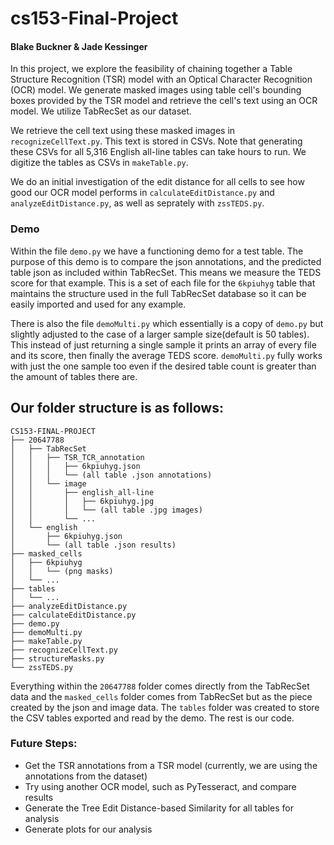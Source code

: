 # cs153-Final-Project
#### Blake Buckner & Jade Kessinger

In this project, we explore the feasibility of chaining together a Table Structure Recognition (TSR) model with an Optical Character Recognition (OCR) model. We generate masked images using table cell's bounding boxes provided by the TSR model and retrieve the cell's text using an OCR model. We utilize TabRecSet as our dataset.

We retrieve the cell text using these masked images in `recognizeCellText.py`. This text is stored in CSVs. Note that generating these CSVs for all 5,316 English all-line tables can take hours to run. We digitize the tables as CSVs in `makeTable.py`.

We do an initial investigation of the edit distance for all cells to see how good our OCR model performs in `calculateEditDistance.py` and `analyzeEditDistance.py`, as well as seprately with `zssTEDS.py`. 

### Demo
Within the file `demo.py` we have a functioning demo for a test table. The purpose of this demo is to compare the json annotations, and the predicted table json as included within TabRecSet. This means we measure the TEDS score for that example. This is a set of each file for the `6kpiuhyg` table that maintains the structure used in the full TabRecSet database so it can be easily imported and used for any example.

There is also the file `demoMulti.py` which essentially is a copy of `demo.py` but slightly adjusted to the case of a larger sample size(default is 50 tables). This instead of just returning a single sample it prints an array of every file and its score, then finally the average TEDS score. `demoMulti.py` fully works with just the one sample too even if the desired table count is greater than the amount of tables there are.


## Our folder structure is as follows:
``` 
CS153-FINAL-PROJECT
├── 20647788
│   ├── TabRecSet
│   │   ├── TSR_TCR_annotation
│   │   │   ├── 6kpiuhyg.json
│   │   │   └── (all table .json annotations)
│   │   └── image
│   │       ├── english_all-line
│   │       │   ├── 6kpiuhyg.jpg
│   │       │   └── (all table .jpg images)
│   │       └── ...
│   └── english
│       ├── 6kpiuhyg.json
│       └── (all table .json results)
├── masked_cells
│   ├── 6kpiuhyg
│   │   └── (png masks)
│   └── ...
├── tables
│   └── ...
├── analyzeEditDistance.py
├── calculateEditDistance.py
├── demo.py
├── demoMulti.py
├── makeTable.py
├── recognizeCellText.py
├── structureMasks.py
└── zssTEDS.py
```

Everything within the `20647788` folder comes directly from the TabRecSet data and the `masked_cells` folder comes from TabRecSet but as the piece created by the json and image data. The `tables` folder was created to store the CSV tables exported and read by the demo. The rest is our code.

### Future Steps:

 - Get the TSR annotations from a TSR model (currently, we are using the annotations from the dataset)
 - Try using another OCR model, such as PyTesseract, and compare results
 - Generate the Tree Edit Distance-based Similarity for all tables for analysis
 - Generate plots for our analysis